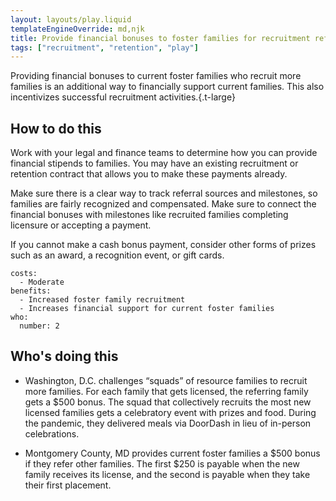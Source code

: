 ```yaml
---
layout: layouts/play.liquid
templateEngineOverride: md,njk
title: Provide financial bonuses to foster families for recruitment referrals
tags: ["recruitment", "retention", "play"]
---
```


Providing financial bonuses to current foster families who recruit more families is an additional way to financially support current families. This also incentivizes successful recruitment activities.{.t-large}

## How to do this

Work with your legal and finance teams to determine how you can provide financial stipends to families. You may have an existing recruitment or retention contract that allows you to make these payments already.

Make sure there is a clear way to track referral sources and milestones, so families are fairly recognized and compensated. Make sure to connect the financial bonuses with milestones like recruited families completing licensure or accepting a payment.

If you cannot make a cash bonus payment, consider other forms of prizes such as an award, a recognition event, or gift cards.

    costs:
      - Moderate
    benefits:
      - Increased foster family recruitment
      - Increases financial support for current foster families
    who:
      number: 2

## Who's doing this

* Washington, D.C. challenges “squads” of resource families to recruit more families. For each family that gets licensed, the referring family gets a $500 bonus. The squad that collectively recruits the most new licensed families gets a celebratory event with prizes and food. During the pandemic, they delivered meals via DoorDash in lieu of in-person celebrations.

* Montgomery County, MD provides current foster families a $500 bonus if they refer other families. The first $250 is payable when the new family receives its license, and the second is payable when they take their first placement.